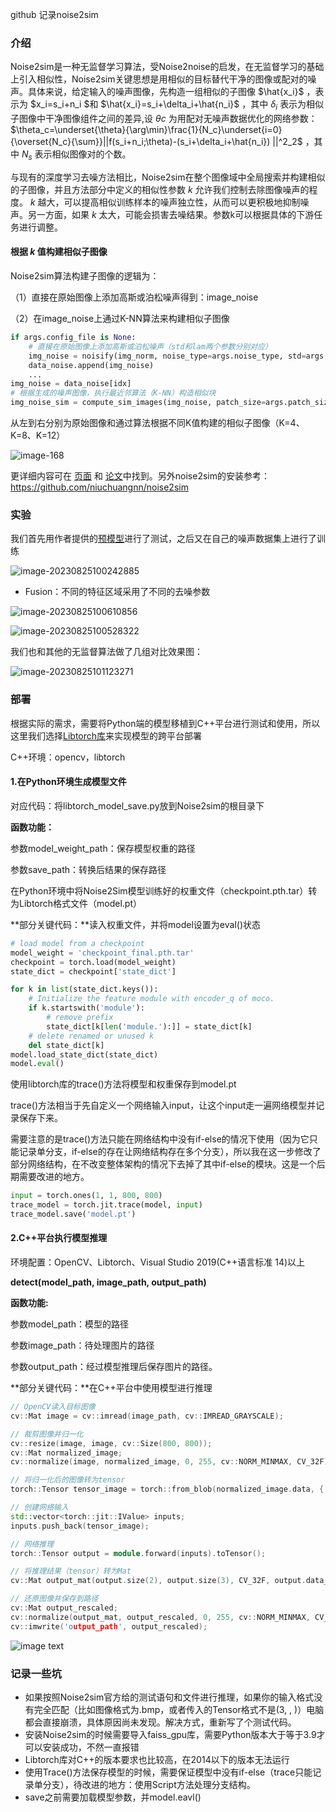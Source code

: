 github 记录noise2sim

### 介绍

Noise2sim是一种无监督学习算法，受Noise2noise的启发，在无监督学习的基础上引入相似性，Noise2sim关键思想是用相似的目标替代干净的图像或配对的噪声。具体来说，给定输入的噪声图像，先构造一组相似的子图像 $\hat{x_i}$ ，表示为
$x_i=s_i+n_i $和 $\hat{x_i}=s_i+\delta_i+\hat{n_i}$
，其中
$\delta_i$
表示为相似子图像中干净图像组件之间的差异,设 $θc$ 为用配对无噪声数据优化的网络参数： $\theta_c=\underset{\theta}{\arg\min}\frac{1}{N_c}\underset{i=0}{\overset{N_c}{\sum}}||f(s_i+n_i;\theta)-(s_i+\delta_i+\hat{n_i}) ||^2_2$  ，其中 $N_s$ 表示相似图像对的个数。

与现有的深度学习去噪方法相比，Noise2sim在整个图像域中全局搜索并构建相似的子图像，并且方法部分中定义的相似性参数 $k$ 允许我们控制去除图像噪声的程度。
$k$
越大，可以提高相似训练样本的噪声独立性，从而可以更积极地抑制噪声。另一方面，如果 $k$ 太大，可能会损害去噪结果。参数k可以根据具体的下游任务进行调整。

#### 根据 $k$ 值构建相似子图像

Noise2sim算法构建子图像的逻辑为：

（1）直接在原始图像上添加高斯或泊松噪声得到：image_noise

（2）在image_noise上通过K-NN算法来构建相似子图像

```python
if args.config_file is None:
    # 直接在原始图像上添加高斯或泊松噪声（std和lam两个参数分别对应）
	img_noise = noisify(img_norm, noise_type=args.noise_type, std=args.std, lam=args.lam) * 255.
	data_noise.append(img_noise)
    ...
img_noise = data_noise[idx]
# 根据生成的噪声图像，执行最近邻算法（K-NN）构造相似块
img_noise_sim = compute_sim_images(img_noise, patch_size=args.patch_size, num_select=args.num_sim,img_ori=img_noise_norm)
```

从左到右分别为原始图像和通过算法根据不同K值构建的相似子图像（K=4、K=8、K=12）

![image-168](images/1692936769701.jpg)



更详细内容可在 [页面](http://chuangniu.info/projects/noise2im/) 和 [论文](https://arxiv.org/abs/2011.03384)中找到。另外noise2sim的安装参考：https://github.com/niuchuangnn/noise2sim

### 实验

我们首先用作者提供的[预模型](https://drive.google.com/drive/folders/1DKovoPvxq6IWjgo_hfx1NQ0wdqHwB3Gy)进行了测试，之后又在自己的噪声数据集上进行了训练

![image-20230825100242885](images/image-20230825100242885.png)

- Fusion：不同的特征区域采用了不同的去噪参数



![image-20230825100610856](images/image-20230825100558811.png)

![image-20230825100528322](images/image-20230825100528322.png)

我们也和其他的无监督算法做了几组对比效果图：

![image-20230825101123271](images/image-20230825101123271.png)

### 部署

根据实际的需求，需要将Python端的模型移植到C++平台进行测试和使用，所以这里我们选择[Libtorch库](https://pytorch.org/cppdocs/installing.html)来实现模型的跨平台部署

C++环境：opencv，libtorch

#### 1.在Python环境生成模型文件

对应代码：将libtorch_model_save.py放到Noise2sim的根目录下

**函数功能：**

参数model_weight_path：保存模型权重的路径

参数save_path：转换后结果的保存路径

在Python环境中将Noise2Sim模型训练好的权重文件（checkpoint.pth.tar）转为Libtorch格式文件（model.pt）

**部分关键代码：**读入权重文件，并将model设置为eval()状态

```python
# load model from a checkpoint
model_weight = 'checkpoint_final.pth.tar'
checkpoint = torch.load(model_weight)
state_dict = checkpoint['state_dict']

for k in list(state_dict.keys()):
    # Initialize the feature module with encoder_q of moco.
    if k.startswith('module'):
        # remove prefix
        state_dict[k[len('module.'):]] = state_dict[k]
    # delete renamed or unused k
    del state_dict[k]
model.load_state_dict(state_dict)
model.eval()
```

使用libtorch库的trace()方法将模型和权重保存到model.pt

trace()方法相当于先自定义一个网络输入input，让这个input走一遍网络模型并记录保存下来。

需要注意的是trace()方法只能在网络结构中没有if-else的情况下使用（因为它只能记录单分支，if-else的存在让网络结构存在多个分支），所以我在这一步修改了部分网络结构，在不改变整体架构的情况下去掉了其中if-else的模块。这是一个后期需要改进的地方。

```python
input = torch.ones(1, 1, 800, 800)
trace_model = torch.jit.trace(model, input)
trace_model.save('model.pt')
```

#### 2.C++平台执行模型推理

环境配置：OpenCV、Libtorch、Visual Studio 2019(C++语言标准 14)以上

**detect(model_path, image_path, output_path)**

**函数功能:**

参数model_path：模型的路径

参数image_path：待处理图片的路径

参数output_path：经过模型推理后保存图片的路径。

**部分关键代码：**在C++平台中使用模型进行推理

```C++
// OpenCV读入目标图像
cv::Mat image = cv::imread(image_path, cv::IMREAD_GRAYSCALE);

// 裁剪图像并归一化
cv::resize(image, image, cv::Size(800, 800));
cv::Mat normalized_image;
cv::normalize(image, normalized_image, 0, 255, cv::NORM_MINMAX, CV_32F);

// 将归一化后的图像转为tensor
torch::Tensor tensor_image = torch::from_blob(normalized_image.data, { 1, 1, 800, 800}, torch::kFloat);

// 创建网络输入
std::vector<torch::jit::IValue> inputs;
inputs.push_back(tensor_image);

// 网络推理
torch::Tensor output = module.forward(inputs).toTensor();

// 将推理结果（tensor）转为Mat
cv::Mat output_mat(output.size(2), output.size(3), CV_32F, output.data_ptr<float>());

// 还原图像并保存到路径
cv::Mat output_rescaled;
cv::normalize(output_mat, output_rescaled, 0, 255, cv::NORM_MINMAX, CV_8U);
cv::imwrite('output_path', output_rescaled);
```

![image text](images/image-20230825103510785.png)

### 记录一些坑

- 如果按照Noise2sim官方给的测试语句和文件进行推理，如果你的输入格式没有完全匹配（比如图像格式为.bmp，或者传入的Tensor格式不是(3, , )）电脑都会直接崩溃，具体原因尚未发现。解决方式，重新写了个测试代码。
- 安装Noise2sim的时候需要导入faiss_gpu库，需要Python版本大于等于3.9才可以安装成功，不然一直报错
- Libtorch库对C++的版本要求也比较高，在2014以下的版本无法运行
- 使用Trace()方法保存模型的时候，需要保证模型中没有if-else（trace只能记录单分支），待改进的地方：使用Script方法处理分支结构。
- save之前需要加载模型参数，并model.eavl()
